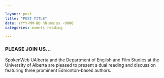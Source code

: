 ```yaml
---

layout: post
title: "POST TITLE"
date: YYYY-MM-DD hh:mm:ss -0000
categories: events reading

---
```


### PLEASE JOIN US...

SpokenWeb UAlberta and the Department of English and Film Studies at the University of Alberta are pleased to present a dual reading and discussion featuring three prominent Edmonton-based authors.

